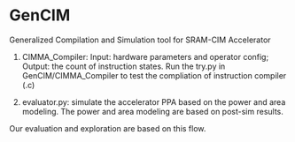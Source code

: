 # GenCIM
Generalized Compilation and Simulation tool for SRAM-CIM Accelerator

1. CIMMA_Compiler: Input: hardware parameters and operator config; Output: the count of instruction states. Run the try.py in GenCIM/CIMMA_Compiler to test the compliation of instruction compiler (.c)

2. evaluator.py: simulate the accelerator PPA based on the power and area modeling. The power and area modeling are based on post-sim results.

Our evaluation and exploration are based on this flow.
